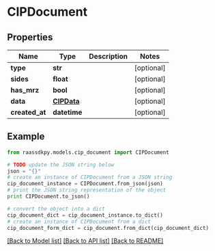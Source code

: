 # CIPDocument


## Properties
Name | Type | Description | Notes
------------ | ------------- | ------------- | -------------
**type** | **str** |  | [optional] 
**sides** | **float** |  | [optional] 
**has_mrz** | **bool** |  | [optional] 
**data** | [**CIPData**](CIPData.md) |  | [optional] 
**created_at** | **datetime** |  | [optional] 

## Example

```python
from raassdkpy.models.cip_document import CIPDocument

# TODO update the JSON string below
json = "{}"
# create an instance of CIPDocument from a JSON string
cip_document_instance = CIPDocument.from_json(json)
# print the JSON string representation of the object
print CIPDocument.to_json()

# convert the object into a dict
cip_document_dict = cip_document_instance.to_dict()
# create an instance of CIPDocument from a dict
cip_document_form_dict = cip_document.from_dict(cip_document_dict)
```
[[Back to Model list]](../README.md#documentation-for-models) [[Back to API list]](../README.md#documentation-for-api-endpoints) [[Back to README]](../README.md)


